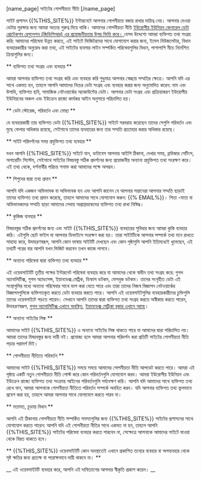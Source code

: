[name_page] সাইটের গোপনীয়তা নীতি [/name_page]

সাইট প্রশাসন {{%THIS_SITE%}} ইন্টারনেটে আপনার গোপনীয়তা বজায় রাখার দায়িত্ব নেয়। আপনার দেওয়া ডেটার সুরক্ষার জন্য আমরা অত্যন্ত গুরুত্ব দিয়ে থাকি। আমাদের গোপনীয়তা নীতি [ইউরোপীয় ইউনিয়ন জেনারেল ডেটা প্রোটেকশন রেগুলেশন (জিডিপিআর) এর প্রয়োজনীয়তার উপর ভিত্তি করে। ]( https://ec.europa.eu/info/law/law-topic/data-protection_en) যেসব উদ্দেশ্যে আমরা ব্যক্তিগত তথ্য সংগ্রহ করি: আমাদের পরিষেবা উন্নত করতে, এই সাইটে ভিজিটরদের সাথে যোগাযোগ করার জন্য, ইমেল নিউজলেটার, বিধান ব্যবহারকারীর অনুরোধ করা তথ্য, এই সাইটের ব্যবসার লাইন সম্পর্কিত পরিষেবাগুলির বিধান, পাশাপাশি নীচে নির্দেশিত ক্রিয়াগুলির জন্য।

** ব্যক্তিগত তথ্য সংগ্রহ এবং ব্যবহার **

আমরা আপনার ব্যক্তিগত তথ্য সংগ্রহ করি এবং ব্যবহার করি শুধুমাত্র আপনার স্বেচ্ছায় সম্মতির ক্ষেত্রে। আপনি যদি এর সাথে একমত হন, তাহলে আপনি আমাদের নিচের ডেটা সংগ্রহ এবং ব্যবহার করার জন্য অনুমোদিত করেন: নাম এবং উপাধি, ব্যক্তিগত ছবি, সামাজিক নেটওয়ার্কের অ্যাকাউন্টের ডেটা। আপনার ডেটা সংগ্রহ এবং প্রক্রিয়াকরণ ইউরোপীয় ইউনিয়নের অঞ্চল এবং ইউক্রেন রাজ্যে কার্যকর আইন অনুসারে পরিচালিত হয়।

** ডেটা স্টোরেজ, পরিবর্তন এবং মোছা **

যে ব্যবহারকারী তার ব্যক্তিগত ডেটা {{%THIS_SITE%}} সাইটে সরবরাহ করেছেন তাদের সেগুলি পরিবর্তন এবং মুছে ফেলার অধিকার রয়েছে, সেইসাথে তাদের ব্যবহারের জন্য তার সম্মতি প্রত্যাহার করার অধিকার রয়েছে।

** সাইট পরিদর্শনের সময় প্রযুক্তিগত তথ্য ব্যবহার **

যখন আপনি {{%THIS_SITE%}} সাইটে যান, ডাটাবেস আপনার আইপি ঠিকানা, দেখার সময়, ব্রাউজার সেটিংস, অপারেটিং সিস্টেম, সেইসাথে সাইটের বিষয়বস্তু সঠিক প্রদর্শনের জন্য প্রয়োজনীয় অন্যান্য প্রযুক্তিগত তথ্য সংরক্ষণ করে। এই তথ্য থেকে, দর্শনার্থীর পরিচয় শনাক্ত করা আমাদের পক্ষে অসম্ভব।

** শিশুদের দ্বারা তথ্য প্রদান **

আপনি যদি একজন অভিভাবক বা অভিভাবক হন এবং আপনি জানেন যে আপনার সন্তানেরা আপনার সম্মতি ছাড়াই তাদের ব্যক্তিগত তথ্য প্রদান করেছে, তাহলে আমাদের সাথে যোগাযোগ করুন: {{% EMAIL%}}। পিতা -মাতা বা অভিভাবকদের সম্মতি ছাড়া আমাদের সেবায় অপ্রাপ্তবয়স্কদের ব্যক্তিগত তথ্য রাখা নিষিদ্ধ।

** কুকিজ ব্যবহার **

বিষয়বস্তুর সঠিক প্রদর্শনের জন্য এবং সাইট {{%THIS_SITE%}} ব্যবহারের সুবিধার জন্য আমরা কুকি ব্যবহার করি। এইগুলি ছোট ফাইল যা আপনার ডিভাইসে সংরক্ষণ করা হয়। তারা সাইটটিকে আপনার সম্পর্কে তথ্য মনে রাখতে সাহায্য করে, উদাহরণস্বরূপ, আপনি কোন ভাষায় সাইটটি দেখছেন এবং কোন পৃষ্ঠাগুলি আপনি ইতিমধ্যেই খুলেছেন, এই তথ্যটি পরের বার আপনি যখন ভিজিট করবেন তখন কাজে লাগবে।

** অন্যান্য পরিষেবা দ্বারা ব্যক্তিগত তথ্য ব্যবহার **

এই ওয়েবসাইটটি তৃতীয় পক্ষের ইন্টারনেট পরিষেবা ব্যবহার করে যা আমাদের থেকে স্বাধীন তথ্য সংগ্রহ করে: গুগল অ্যানালিটিক্স, গুগল অ্যাডসেন্স, ইয়ানডেক্স.মেট্রিক, ডিস্কাস ডটকম, ফেসবুক ডটকম। তাদের সংগৃহীত ডেটা এই সংস্থাগুলির মধ্যে অন্যান্য পরিষেবার সাথে ভাগ করা যেতে পারে এবং তারা তাদের নিজস্ব বিজ্ঞাপন নেটওয়ার্কের বিজ্ঞাপনগুলিকে ব্যক্তিগতকৃত করতে ডেটা ব্যবহার করতে পারে। আপনি এই ওয়েবসাইটগুলির ব্যবহারকারীদের চুক্তিগুলি তাদের ওয়েবসাইটে পড়তে পারেন। সেখানে আপনি তাদের দ্বারা ব্যক্তিগত তথ্য সংগ্রহ করতে অস্বীকার করতে পারেন, উদাহরণস্বরূপ, [গুগল অ্যানালিটিক্স এখানে অবস্থিত]( https://tools.google.com/dlpage/gaoptout?hl=ru), [ইয়ানডেক্স মেট্রিকা ব্লকার এখানে আছে]( https://yandex.ru/support/metrika/general/opt-out.html)।

** অন্যান্য সাইটের লিঙ্ক **

আমাদের সাইট {{%THIS_SITE%}} এ অন্যান্য সাইটের লিঙ্ক থাকতে পারে যা আমাদের দ্বারা পরিচালিত নয়। আমরা তাদের বিষয়বস্তুর জন্য দায়ী নই। প্রযোজ্য হলে আমরা আপনার পরিদর্শন করা প্রতিটি সাইটের গোপনীয়তা নীতি পড়ার পরামর্শ দিই।

** গোপনীয়তা নীতিতে পরিবর্তন **

আমাদের সাইট {{%THIS_SITE%}} সময়ে সময়ে আমাদের গোপনীয়তা নীতি আপডেট করতে পারে। আমরা এই পৃষ্ঠায় একটি নতুন গোপনীয়তা নীতি পোস্ট করে কোন পরিবর্তনগুলি যোগাযোগ করব। আমরা ইউরোপীয় ইউনিয়ন এবং ইউক্রেন রাজ্যে ব্যক্তিগত তথ্য সংক্রান্ত আইনের পরিবর্তনগুলি পর্যবেক্ষণ করি। আপনি যদি আমাদের সাথে ব্যক্তিগত তথ্য রেখে যান, আমরা আপনাকে গোপনীয়তা নীতিতে পরিবর্তন সম্পর্কে অবহিত করব। যদি আপনার ব্যক্তিগত তথ্য ভুলভাবে প্রবেশ করা হয়, তাহলে আমরা আপনার সাথে যোগাযোগ করতে পারব না।

** মতামত, চূড়ান্ত বিধান **

আপনি এই ঠিকানায় গোপনীয়তা নীতি সম্পর্কিত সমস্যাগুলির জন্য {{%THIS_SITE%}} সাইটের প্রশাসনের সাথে যোগাযোগ করতে পারেন: আপনি যদি এই গোপনীয়তা নীতির সাথে একমত না হন, তাহলে আপনি {{%THIS_SITE%}} সাইটের পরিষেবা ব্যবহার করতে পারবেন না, সেক্ষেত্রে আপনাকে আমাদের সাইটে যাওয়া থেকে বিরত থাকতে হবে।

** {{%THIS_SITE%}} ওয়েবসাইটটি কোন অবস্থাতেই এখানে প্রকাশিত তথ্যের ব্যবহার বা অপব্যবহার থেকে সৃষ্ট ক্ষতির জন্য প্রত্যক্ষ বা পরোক্ষভাবে দায়ী থাকবে না। **

__ এই ওয়েবসাইটটি ব্যবহার করে, আপনি এই দাবিত্যাগের আপনার স্বীকৃতি প্রকাশ করেন। __